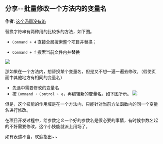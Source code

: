 分享--批量修改一个方法内的变量名
-------
**作者**: [这个汤圆没有馅](https://weibo.com/u/6603469503)

替换字符串有两种用的比较多的方法，如下图。

- `Command + 4` 直接全局搜索整个项目并替换；

- `Command + f` 搜索当前文件内并替换

![](https://github.com/awesome-tips/iOS-Tips/blob/master/images/2019/07/1-1.png)


那如果在一个方法内，想替换某个变量名，但是又不想一遍一遍去修改。（假使页面中其他地方有相同的变量名）
- 先选中需要修改的变量名
- 按 `Command + Control + e`，再编辑新的变量名。如下图所示。
![](https://github.com/awesome-tips/iOS-Tips/blob/master/images/2019/07/1-2.gif)

但是，这个技能的作用域是在一个方法内，只能针对当前方法函数内的同一个变量名进行修改。

在项目开发过程中，给参数定义一个好的参数名是很必要的事情，有时候参数名起的不好需要修改，这个小技能就派上用场了。


如有表述不当，欢迎指出~~
